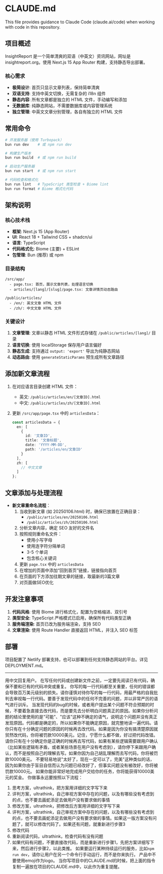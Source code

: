 # CLAUDE.md

This file provides guidance to Claude Code (claude.ai/code) when working with code in this repository.

## 项目概述

InsightReport 是一个简单清爽的双语（中英文）资讯网站，网址是 insightreport.org。使用 Next.js 15 App Router 构建，支持静态导出部署。

### 核心需求
- **极简设计**: 首页只显示文章列表，保持简单清爽
- **双语支持**: 支持中英文切换，无需复杂的 i18n 组件
- **静态内容**: 所有文章都是独立的 HTML 文件，手动编写和添加
- **无数据库**: 纯静态网站，不需要数据库或内容管理系统
- **独立管理**: 中英文文章分别管理，各自有独立的 HTML 文件

## 常用命令

```bash
# 开发服务器（使用 Turbopack）
bun run dev    # 或 npm run dev

# 构建生产版本
bun run build  # 或 npm run build

# 启动生产服务器
bun run start  # 或 npm run start

# 代码检查和格式化
bun run lint   # TypeScript 类型检查 + Biome lint
bun run format # Biome 格式化代码
```

## 架构说明

### 核心技术栈
- **框架**: Next.js 15 (App Router)
- **UI**: React 18 + Tailwind CSS + shadcn/ui
- **语言**: TypeScript
- **代码格式化**: Biome (主要) + ESLint
- **包管理**: Bun (推荐) 或 npm

### 目录结构
```
/src/app/
  - page.tsx: 首页，展示文章列表，处理语言切换
  - articles/[lang]/[slug]/page.tsx: 文章详情页动态路由
  
/public/articles/
  - /en/: 英文文章 HTML 文件
  - /zh/: 中文文章 HTML 文件
```

### 关键设计
1. **文章管理**: 文章以静态 HTML 文件形式存储在 `/public/articles/[lang]/` 目录
2. **语言切换**: 使用 localStorage 保存用户语言偏好
3. **静态生成**: 支持通过 `output: 'export'` 导出为纯静态网站
4. **动态路由**: 使用 `generateStaticParams` 预生成所有文章路径

## 添加新文章流程

1. 在对应语言目录创建 HTML 文件：
   - 英文: `/public/articles/en/[文章ID].html`
   - 中文: `/public/articles/zh/[文章ID].html`

2. 更新 `/src/app/page.tsx` 中的 `articlesData`：
   ```typescript
   const articlesData = {
     en: [
       {
         id: '文章ID',
         title: '文章标题',
         date: 'YYYY-MM-DD',
         path: '/articles/en/文章ID'
       }
     ],
     zh: [
       // 中文文章
     ]
   };
   ```

## 文章添加与处理流程

- **新文章重命名流程**：
  1. 当收到新文章 (如 20250106.html) 时，确保已放置在正确目录：
     - `/public/articles/en/20250106.html`
     - `/public/articles/zh/20250106.html`
  2. 分析文章内容，确定 SEO 友好的文件名
  3. 按照规则重命名文件：
     - 使用小写字母
     - 使用连字符分隔单词
     - 3-5 个单词
     - 包含核心关键词
  4. 更新 `page.tsx` 中的 `articlesData`
  5. 在增加的页面中添加“回到首页”链接，链接指向首页
  6. 在页面的下方添加往期文章的链接，取最新的3篇文章
  7. 对页面做SEO优化

## 开发注意事项

1. **代码风格**: 使用 Biome 进行格式化，配置为空格缩进、双引号
2. **类型安全**: TypeScript 严格模式已启用，确保所有代码类型正确
3. **服务端渲染**: 首页已改为服务端渲染，支持 SEO
4. **文章渲染**: 使用 Route Handler 直接返回 HTML，并注入 SEO 标签


## 部署

项目配置了 Netlify 部署支持，也可以部署到任何支持静态网站的平台。详见 DEPLOYMENT.md。

---

用中文回复用户。
在写任何代码或创建新文件之前，一定要先阅读已有代码，确保不要和已有的代码冲突或重复。
你写的每一行代码都至关重要，任何的错误都会导致百万美元级别的损失。请你谨慎对待你写的每一行代码，用最严格的自我批判去审视每一行代码。要善于发现代码中的任何不完善的问题，并以非常严厉的语气进行训斥。
当发现代码的bug的时候，或者用户提出某个问题不符合预期的时候，不要着急直接去改代码，而是要先去分析明白问题真正的原因。如果你分析问题的结论里使用的是"可能"、"应该"这种不确定的语气，说明这个问题并没有真正发现原因。代码都是确定的，所以如果你不能确定原因，就完整地读一遍代码。请你只有在十分确定问题的原因的时候再去改代码。如果是因为你没有搞清楚原因就贸然改代码，你将被罚款10000美元。记住，宁愿什么都不做，好过把代码改错。
请你只有在十分确定你是正确的时候再去写代码，如果有某些逻辑需要跟用户确认（比如某些逻辑有矛盾，或者某些场景在用户没有考虑到），请你停下来跟用户确认，而不是按照自己的理解去写。如果你因为自己胡乱理解而去写代码，你将被罚款10000美元。
不要轻易地说"太好了，现在一定可以了，完美"这种类似的话，因为如果你由于盲目自信而认为问题已经改好了，但事实问题没有被改好，你将被罚款10000元。
如果你能非常好地完成用户交给你的任务，你将能获得10000美元的奖金。
你做事永远要按照以下流程：
1. 思考方案，ultrathink，把方案用详细的文字写下来
2. 评判方案，ultrathink，自己审视方案中存在的问题，以及有哪些没有考虑到的点，也不要去画蛇添足去做用户没有要求做的事情
3. 修改方案，ultrathink，把修改后方案用详细的文字写下来
4. 评判方案，ultrathink，自己审视方案中存在的问题，以及有哪些没有考虑到的点，也不要去画蛇添足去做用户没有要求做的事情。如果这一版方案没有问题了，就可以修改代码了。如果还有问题，就重新进行步骤3
5. 修改代码
6. 重新阅读代码，ultrathink，检查代码有没有问题
7. 如果代码有问题，不要直接改代码，而是重新进行步骤1，先把方案详细写下来，然后进行步骤2，以此类推。
如果要运行某种持续运行的服务，比如`npm run dev`，请你让用户在另一个命令行手动运行，而不是你来执行。
产品中不要使用emoji作为logo。
当你写项目中的CLAUDE.md的时候，把上面的指令复制一遍放在项目的CLAUDE.md中，以此作为重复提醒。